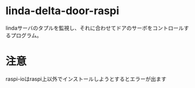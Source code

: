 # linda-delta-door-raspi
lindaサーバのタプルを監視し、それに合わせてドアのサーボをコントロールするプログラム。

# 注意
raspi-ioはraspi上以外でインストールしようとするとエラーが出ます
